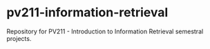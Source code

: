 # pv211-information-retrieval
Repository for PV211 - Introduction to Information Retrieval semestral projects.
